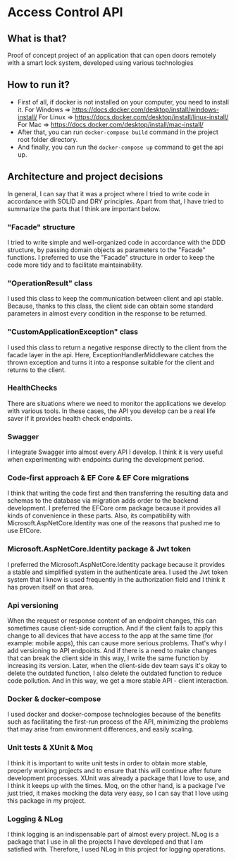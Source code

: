 # Access Control API

## What is that?
Proof of concept project of an application that can open doors remotely with a smart lock system, developed using various technologies

## How to run it?

* First of all, if docker is not installed on your computer, you need to install it.
For Windows => https://docs.docker.com/desktop/install/windows-install/
For Linux => https://docs.docker.com/desktop/install/linux-install/
For Mac => https://docs.docker.com/desktop/install/mac-install/
* After that, you can run ```docker-compose build``` command in the project root folder directory.
* And finally, you can run the ```docker-compose up``` command to get the api up.

## Architecture and project decisions
In general, I can say that it was a project where I tried to write code in accordance with SOLID and DRY principles. Apart from that, I have tried to summarize the parts that I think are important below.

### "Facade" structure
I tried to write simple and well-organized code in accordance with the DDD structure, by passing domain objects as parameters to the "Facade" functions. I preferred to use the "Facade" structure in order to keep the code more tidy and to facilitate maintainability.

### "OperationResult" class
I used this class to keep the communication between client and api stable. Because, thanks to this class, the client side can obtain some standard parameters in almost every condition in the response to be returned.

### "CustomApplicationException" class
I used this class to return a negative response directly to the client from the facade layer in the api. Here, ExceptionHandlerMiddleware catches the thrown exception and turns it into a response suitable for the client and returns to the client.

### HealthChecks
There are situations where we need to monitor the applications we develop with various tools. In these cases, the API you develop can be a real life saver if it provides health check endpoints.

### Swagger
I integrate Swagger into almost every API I develop. I think it is very useful when experimenting with endpoints during the development period.

###  Code-first approach & EF Core & EF Core migrations
I think that writing the code first and then transferring the resulting data and schemas to the database via migration adds order to the backend development. I preferred the EFCore orm package because it provides all kinds of convenience in these parts. Also, its compatibility with Microsoft.AspNetCore.Identity was one of the reasons that pushed me to use EfCore.

### Microsoft.AspNetCore.Identity package & Jwt token
I preferred the Microsoft.AspNetCore.Identity package because it provides a stable and simplified system in the authenticate area. I used the Jwt token system that I know is used frequently in the authorization field and I think it has proven itself on that area.

### Api versioning
When the request or response content of an endpoint changes, this can sometimes cause client-side corruption. And if the client fails to apply this change to all devices that have access to the app at the same time (for example: mobile apps), this can cause more serious problems. That's why I add versioning to API endpoints. And if there is a need to make changes that can break the client side in this way, I write the same function by increasing its version. Later, when the client-side dev team says it's okay to delete the outdated function, I also delete the outdated function to reduce code pollution. And in this way, we get a more stable API - client interaction.

### Docker & docker-compose
I used docker and docker-compose technologies because of the benefits such as facilitating the first-run process of the API, minimizing the problems that may arise from environment differences, and easily scaling.

### Unit tests & XUnit & Moq
I think it is important to write unit tests in order to obtain more stable, properly working projects and to ensure that this will continue after future development processes. XUnit was already a package that I love to use, and I think it keeps up with the times. Moq, on the other hand, is a package I've just tried, it makes mocking the data very easy, so I can say that I love using this package in my project.

### Logging & NLog
I think logging is an indispensable part of almost every project. NLog is a package that I use in all the projects I have developed and that I am satisfied with. Therefore, I used NLog in this project for logging operations.
